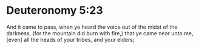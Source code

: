 # Deuteronomy 5:23

And it came to pass, when ye heard the voice out of the midst of the darkness, (for the mountain did burn with fire,) that ye came near unto me, [even] all the heads of your tribes, and your elders;